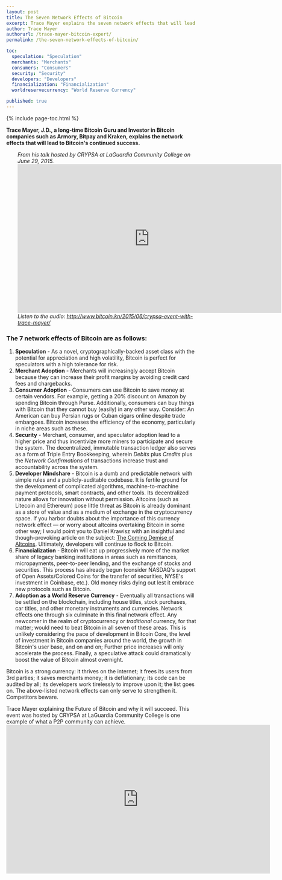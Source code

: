 ```yaml
---
layout: post
title: The Seven Network Effects of Bitcoin
excerpt: Trace Mayer explains the seven network effects that will lead to Bitcoin’s continued success.
author: Trace Mayer
authorurl: /trace-mayer-bitcoin-expert/
permalink: /the-seven-network-effects-of-bitcoin/

toc:
  speculation: "Speculation"
  merchants: "Merchants"
  consumers: "Consumers"
  security: "Security"
  developers: "Developers"
  financialization: "Financialization"
  worldreservecurrency: "World Reserve Currency"

published: true
---
```


{% include page-toc.html %}
<p><strong>Trace Mayer, J.D., a long-time Bitcoin Guru and Investor in Bitcoin companies such as Armory, Bitpay and Kraken, explains the network effects that will lead to Bitcoin's continued success.</strong></p>
<p style="padding-left: 30px;"><em>From his talk hosted by CRYPSA at LaGuardia Community College on June 29, 2015.</em><br />
<iframe width="700" height="394" src="https://www.youtube.com/embed/YAVIgXguUoU" frameborder="0" allowfullscreen></iframe>
<em> Listen to the audio: <a href="http://www.bitcoin.kn/2015/06/crypsa-event-with-trace-mayer/">http://www.bitcoin.kn/2015/06/crypsa-event-with-trace-mayer/</a></em></p>
<h3>The 7 network effects of Bitcoin are as follows:</h3>
<ol>
<li><strong><a name="speculation" class="anchor">Speculation</a></strong> - As a novel, cryptographically-backed asset class with the potential for appreciation and high volatility, Bitcoin is perfect for speculators with a high tolerance for risk.</li>
<li><strong><a name="merchants" class="anchor">Merchant Adoption</a></strong> - Merchants will increasingly accept Bitcoin because they can increase their profit margins by avoiding credit card fees and chargebacks.</li>
<li><strong><a name="consumers" class="anchor">Consumer Adoption</a></strong> - Consumers can use Bitcoin to save money at certain vendors. For example, getting a 20% discount on Amazon by spending Bitcoin through Purse. Additionally, consumers can buy things with Bitcoin that they cannot buy (easily) in any other way. Consider: An American can buy Persian rugs or Cuban cigars online despite trade embargoes. Bitcoin increases the efficiency of the economy, particularly in niche areas such as these.</li>
<li><strong><a name="security" class="anchor">Security</a></strong> - Merchant, consumer, and speculator adoption lead to a higher price and thus incentivize more miners to participate and secure the system. The decentralized, immutable transaction ledger also serves as a form of Triple Entry Bookkeeping, wherein <em>Debits</em> plus <em>Credits</em> plus the <em>Network Confirmations</em> of transactions increase trust and accountability across the system.</li>
<li><strong><a name="developers" class="anchor">Developer Mindshare</a></strong> - Bitcoin is a dumb and predictable network with simple rules and a publicly-auditable codebase. It is fertile ground for the development of complicated algorithms, machine-to-machine payment protocols, smart contracts, and other tools. Its decentralized nature allows for innovation without permission. Altcoins (such as Litecoin and Ethereum) pose little threat as Bitcoin is already dominant as a store of value and as a medium of exchange in the cryptocurrency space. If you harbor doubts about the importance of this currency network effect &#8212; or worry about altcoins overtaking Bitcoin in some other way; I would point you to Daniel Krawisz with an insightful and though-provoking article on the subject: <a href="http://nakamotoinstitute.org/mempool/the-coming-demise-of-altcoins/">The Coming Demise of Altcoins</a>. Ultimately, developers will continue to flock to Bitcoin.</li>
<li><strong><a name="financialization" class="anchor">Financialization</a></strong> - Bitcoin will eat up progressively more of the market share of legacy banking institutions in areas such as remittances, micropayments, peer-to-peer lending, and the exchange of stocks and securities. This process has already begun (consider NASDAQ's support of Open Assets/Colored Coins for the transfer of securities, NYSE's investment in Coinbase, etc.). Old money risks dying out lest it embrace new protocols such as Bitcoin.</li>
<li><strong><a name="worldreservecurrency" class="anchor">Adoption as a World Reserve Currency</a></strong> - Eventually all transactions will be settled on the blockchain, including house titles, stock purchases, car titles, and other monetary instruments and currencies. Network effects one through six culminate in this final network effect. Any newcomer in the realm of cryptocurrency or <em>traditional</em> currency, for that matter; would need to beat Bitcoin in all seven of these areas. This is unlikely considering the pace of development in Bitcoin Core, the level of investment in Bitcoin companies around the world, the growth in Bitcoin's user base, and on and on; Further price increases will only accelerate the process. Finally, a speculative attack could dramatically boost the value of Bitcoin almost overnight.</li>
</ol>
<p>Bitcoin is a strong currency: it thrives on the internet; it frees its users from 3rd parties; it saves merchants money; it is deflationary; its code can be audited by all; its developers work tirelessly to improve upon it; the list goes on. The above-listed network effects can only serve to strengthen it. Competitors beware.</p>
<p>Trace Mayer explaining the Future of Bitcoin and why it will succeed. This event was hosted by CRYPSA at LaGuardia Community College is one example of what a P2P community can achieve.
<iframe width="700" height="394" src="https://www.youtube.com/embed/TCU-soMs1wY" frameborder="0" allowfullscreen></iframe>

